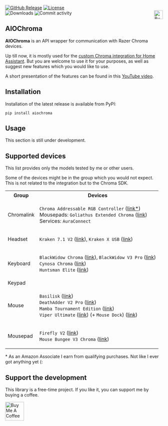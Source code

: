 [![GitHub Release](https://img.shields.io/github/release/Vaskivskyi/aiochroma.svg?style=for-the-badge&color=blue)](https://github.com/Vaskivskyi/aiochroma/releases) [![License](https://img.shields.io/github/license/Vaskivskyi/aiochroma.svg?style=for-the-badge&color=yellow)](LICENSE)<br/>
![Downloads](https://img.shields.io/pypi/dm/aiochroma?style=for-the-badge&color=blue) ![Commit activity](https://img.shields.io/github/commit-activity/m/vaskivskyi/aiochroma.svg?style=for-the-badge&color=yellow)<a href="https://www.buymeacoffee.com/vaskivskyi" target="_blank"><img src="https://asusrouter.vaskivskyi.com/BuyMeACoffee.png" alt="Buy Me A Coffee" style="height: 28px !important;" align="right" /></a>

## AIOChroma

**AIOChroma** is an API wrapper for communication with Razer Chroma devices.

Up till now, it is mostly used for the [custom Chroma integration for Home Assistant](https://github.com/Vaskivskyi/ha-chroma). But you are welcome to use it for your purposes, as well as suggest new features which you would like to use.

A short presentation of the features can be found in this [YouTube video](https://www.youtube.com/watch?v=ytdS9JUWSb4).

## Installation

Installation of the latest release is available from PyPI:

```
pip install aiochroma
```

## Usage

This section is still under development.

## Supported devices

This list provides only the models tested by me or other users.

Some of the devices might be in the group which you would not expect. This is not related to the integration but to the Chroma SDK.

<table>

<tr><th>Group</th><th>Devices</th></tr>

<tr><td>Chromalink</td><td>

`Chroma Addressable RGB Controller` (<a href="https://amzn.to/3WyMNzb" rel="nofollow sponsored" target="_blank">link*</a>)<br />
Mousepads: `Goliathus Extended Chroma` (<a href="https://amzn.to/3Gudkbl" rel="nofollow sponsored" target="_blank">link</a>)<br/>
Services: `AuraConnect`

</td></tr>

<tr><td>Headset</td><td>

`Kraken 7.1 V2` (<a href="https://amzn.to/3G78AqG" rel="nofollow sponsored" target="_blank">link</a>), `Kraken X USB` (<a href="https://amzn.to/3Z1QUWk" rel="nofollow sponsored" target="_blank">link</a>)

</td></tr>

<tr><td>Keyboard</td><td>

`BlackWidow Chroma` (<a href="https://amzn.to/3hWc7QU" rel="nofollow sponsored" target="_blank">link</a>), `BlackWidow V3 Pro` (<a href="https://amzn.to/3i58M1Q" rel="nofollow sponsored" target="_blank">link</a>)<br/>
`Cynosa Chroma` (<a href="https://amzn.to/3VFbI2S" rel="nofollow sponsored" target="_blank">link</a>)<br />
`Huntsman Elite` (<a href="https://amzn.to/3C8fhb1" rel="nofollow sponsored" target="_blank">link</a>)

</td></tr>

<tr><td>Keypad</td><td>


</td></tr>

<tr><td>Mouse</td><td>

`Basilisk` (<a href="https://amzn.to/3jDzfE4" rel="nofollow sponsored" target="_blank">link</a>)<br/>
`DeathAdder V2 Pro` (<a href="https://amzn.to/3jEJBnl" rel="nofollow sponsored" target="_blank">link</a>)<br/>
`Mamba Tournament Edition` (<a href="https://amzn.to/3WCAguA" rel="nofollow sponsored" target="_blank">link</a>)<br/>
`Viper Ultimate` (<a href="https://amzn.to/3G5kRMu" rel="nofollow sponsored" target="_blank">link</a>) (+ `Mouse Dock`) (<a href="https://amzn.to/3YXCyWN" rel="nofollow sponsored" target="_blank">link</a>)
</td></tr>

<tr><td>Mousepad</td><td>

`Firefly V2` (<a href="https://amzn.to/3FYiAm0" rel="nofollow sponsored" target="_blank">link</a>)<br />
`Mouse Bungee V3 Chroma` (<a href="https://amzn.to/3ImsEbg" rel="nofollow sponsored" target="_blank">link</a>)

</td></tr>

</table>
* As an Amazon Associate I earn from qualifying purchases. Not like I ever got anything yet (:

## Support the development

This library is a free-time project. If you like it, you can support me by buying a coffee.

<a href="https://www.buymeacoffee.com/vaskivskyi" target="_blank"><img src="https://asusrouter.vaskivskyi.com/BuyMeACoffee.png" alt="Buy Me A Coffee" style="height: 60px !important;"></a>
